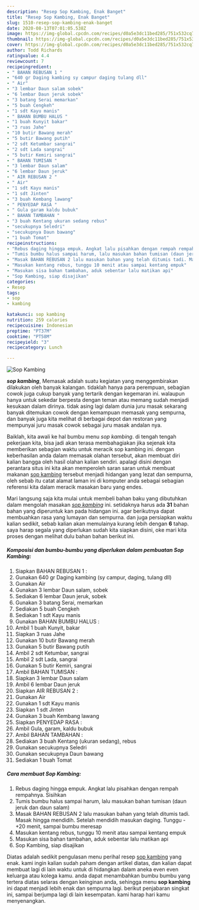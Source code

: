 ```yaml
---
description: "Resep Sop Kambing, Enak Banget"
title: "Resep Sop Kambing, Enak Banget"
slug: 1510-resep-sop-kambing-enak-banget
date: 2020-08-13T07:01:05.538Z
image: https://img-global.cpcdn.com/recipes/d0a5e3dc11bed285/751x532cq70/sop-kambing-foto-resep-utama.jpg
thumbnail: https://img-global.cpcdn.com/recipes/d0a5e3dc11bed285/751x532cq70/sop-kambing-foto-resep-utama.jpg
cover: https://img-global.cpcdn.com/recipes/d0a5e3dc11bed285/751x532cq70/sop-kambing-foto-resep-utama.jpg
author: Todd Richards
ratingvalue: 4.4
reviewcount: 7
recipeingredient:
- " BAHAN REBUSAN 1 "
- "640 gr Daging kambing sy campur daging tulang dll"
- " Air"
- "3 lembar Daun salam sobek"
- "6 lembar Daun jeruk sobek"
- "3 batang Serai memarkan"
- "5 buah Cengkeh"
- "1 sdt Kayu manis"
- " BAHAN BUMBU HALUS "
- "1 buah Kunyit bakar"
- "3 ruas Jahe"
- "10 butir Bawang merah"
- "5 butir Bawang putih"
- "2 sdt Ketumbar sangrai"
- "2 sdt Lada sangrai"
- "5 butir Kemiri sangrai"
- " BAHAN TUMISAN "
- "3 lembar Daun salam"
- "6 lembar Daun jeruk"
- " AIR REBUSAN 2 "
- " Air"
- "1 sdt Kayu manis"
- "1 sdt Jinten"
- "3 buah Kembang lawang"
- " PENYEDAP RASA "
- " Gula garam kaldu bubuk"
- " BAHAN TAMBAHAN "
- "3 buah Kentang ukuran sedang rebus"
- "secukupnya Seledri"
- "secukupnya Daun bawang"
- "1 buah Tomat"
recipeinstructions:
- "Rebus daging hingga empuk. Angkat lalu pisahkan dengan rempah rempahnya. Sisihkan"
- "Tumis bumbu halus sampai harum, lalu masukan bahan tumisan (daun jeruk dan daun salam)"
- "Masak BAHAN REBUSAN 2 lalu masukan bahan yang telah ditumis tadi. Masak hingga mendidih. Setelah mendidih masukan daging. Tunggu -+20 menit, sampai bumbu meresap"
- "Masukan kentang rebus, tunggu 10 menit atau sampai kentang empuk"
- "Masukan sisa bahan tambahan, aduk sebentar lalu matikan api"
- "Sop Kambing, siap disajikan"
categories:
- Resep
tags:
- sop
- kambing

katakunci: sop kambing 
nutrition: 259 calories
recipecuisine: Indonesian
preptime: "PT37M"
cooktime: "PT58M"
recipeyield: "3"
recipecategory: Lunch

---
```



![Sop Kambing](https://img-global.cpcdn.com/recipes/d0a5e3dc11bed285/751x532cq70/sop-kambing-foto-resep-utama.jpg)

<b><i>sop kambing</i></b>, Memasak adalah suatu kegiatan yang menggembirakan dilakukan oleh banyak kalangan. tidaklah hanya para perempuan, sebagian cowok juga cukup banyak yang tertarik dengan kegemaran ini. walaupun hanya untuk sekedar berpesta dengan teman atau memang sudah menjadi kesukaan dalam dirinya. tidak asing lagi dalam dunia juru masak sekarang banyak ditemukan cowok dengan kemampuan memasak yang sempurna, dan banyak juga kita melihat di berbagai depot dan restoran yang mempunyai juru masak cowok sebagai juru masak andalan nya.

Baiklah, kita awali ke hal bumbu menu <i>sop kambing</i>. di tengah tengah pekerjaan kita, bisa jadi akan terasa membahagiakan jika sejenak kita memberikan sebagian waktu untuk meracik sop kambing ini. dengan keberhasilan anda dalam memasak olahan tersebut, akan membuat diri kalian bangga oleh hasil olahan kalian sendiri. apalagi disini dengan perantara situs ini kita akan memperoleh saran saran untuk membuat makanan <u>sop kambing</u> tersebut menjadi hidangan yang lezat dan sempurna, oleh sebab itu catat alamat laman ini di komputer anda sebagai sebagian referensi kita dalam meracik masakan baru yang endes.




Mari langsung saja kita mulai untuk membeli bahan baku yang dibutuhkan dalam mengolah masakan <u><i>sop kambing</i></u> ini. setidaknya harus ada <b>31</b> bahan bahan yang diperuntuk kan pada hidangan ini. agar berikutnya dapat membuahkan rasa yang lumayan dan sempurna. dan juga persiapkan waktu kalian sedikit, sebab kalian akan memulainya kurang lebih dengan <b>6</b> tahap. saya harap segala yang diperlukan sudah kita siapkan disini, oke mari kita proses dengan melihat dulu bahan bahan berikut ini.

<!--inarticleads1-->

##### Komposisi dan bumbu-bumbu yang diperlukan dalam pembuatan Sop Kambing:

1. Siapkan  BAHAN REBUSAN 1 :
1. Gunakan 640 gr Daging kambing (sy campur, daging, tulang dll)
1. Gunakan  Air
1. Gunakan 3 lembar Daun salam, sobek
1. Sediakan 6 lembar Daun jeruk, sobek
1. Gunakan 3 batang Serai, memarkan
1. Sediakan 5 buah Cengkeh
1. Sediakan 1 sdt Kayu manis
1. Gunakan  BAHAN BUMBU HALUS :
1. Ambil 1 buah Kunyit, bakar
1. Siapkan 3 ruas Jahe
1. Gunakan 10 butir Bawang merah
1. Gunakan 5 butir Bawang putih
1. Ambil 2 sdt Ketumbar, sangrai
1. Ambil 2 sdt Lada, sangrai
1. Gunakan 5 butir Kemiri, sangrai
1. Ambil  BAHAN TUMISAN :
1. Siapkan 3 lembar Daun salam
1. Ambil 6 lembar Daun jeruk
1. Siapkan  AIR REBUSAN 2 :
1. Gunakan  Air
1. Gunakan 1 sdt Kayu manis
1. Siapkan 1 sdt Jinten
1. Gunakan 3 buah Kembang lawang
1. Siapkan  PENYEDAP RASA :
1. Ambil  Gula, garam, kaldu bubuk
1. Ambil  BAHAN TAMBAHAN :
1. Sediakan 3 buah Kentang (ukuran sedang), rebus
1. Gunakan secukupnya Seledri
1. Gunakan secukupnya Daun bawang
1. Sediakan 1 buah Tomat




<!--inarticleads2-->

##### Cara membuat Sop Kambing:

1. Rebus daging hingga empuk. Angkat lalu pisahkan dengan rempah rempahnya. Sisihkan
1. Tumis bumbu halus sampai harum, lalu masukan bahan tumisan (daun jeruk dan daun salam)
1. Masak BAHAN REBUSAN 2 lalu masukan bahan yang telah ditumis tadi. Masak hingga mendidih. Setelah mendidih masukan daging. Tunggu -+20 menit, sampai bumbu meresap
1. Masukan kentang rebus, tunggu 10 menit atau sampai kentang empuk
1. Masukan sisa bahan tambahan, aduk sebentar lalu matikan api
1. Sop Kambing, siap disajikan




Diatas adalah sedikit pengulasan menu perihal resep <u>sop kambing</u> yang enak. kami ingin kalian sudah paham dengan artikel diatas, dan kalian dapat membuat lagi di lain waktu untuk di hidangkan dalam aneka even even keluarga atau kolega kamu. anda dapat menambahkan bumbu bumbu yang tertera diatas selaras dengan keinginan anda, sehingga menu <b>sop kambing</b> ini dapat menjadi lebih enak dan sempurna lagi. berikut penjabaran singkat ini, sampai berjumpa lagi di lain kesempatan. kami harap hari kamu menyenangkan.
